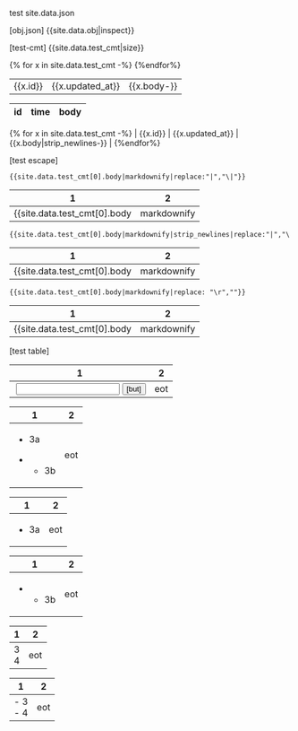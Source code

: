 

test site.data.json

[obj.json]
{{site.data.obj|inspect}}

[test-cmt]
{{site.data.test_cmt|size}}



<table>
{% for x in site.data.test_cmt -%}
  <tr>
    <td> {{x.id}} </td>
    <td> {{x.updated_at}} </td>
    <td> {{x.body-}} </td>
  </tr>
{%endfor%}
</table>


|id|time|body| 
|-|-|-|
{% for x in site.data.test_cmt -%}
| {{x.id}} | {{x.updated_at}} | {{x.body|strip_newlines-}} | 
{%endfor%}


[test escape]

```
{{site.data.test_cmt[0].body|markdownify|replace:"|","\|"}}
```

|1|2|
|-|-|
| {{site.data.test_cmt[0].body|markdownify|replace:"|","\|"}} |2|


```
{{site.data.test_cmt[0].body|markdownify|strip_newlines|replace:"|","\|"}}
```

|1|2|
|-|-|
| {{site.data.test_cmt[0].body|markdownify|strip_newlines|replace:"|","\|"}} |2|


```
{{site.data.test_cmt[0].body|markdownify|replace: "\r",""}}
```

|1|2|
|-|-|
|  {{site.data.test_cmt[0].body|markdownify|replace: "\r",""}}  |2|



[test table]

|1|2|
|-|-|
|<img> <input> <button>[but]</button> | eot |

|1|2|
|-|-|
|<ul><li>3a</li></ul> <ul><li><ul><li>3b</li></ul></li></ul> | eot |

|1|2|
|-|-|
|<ul><li>3a</li></ul>| eot |

|1|2|
|-|-|
| <ul><li><ul><li>3b</li></ul></li></ul> | eot |

|1|2|
|-|-|
|3<br>4| eot |

|1|2|
|-|-|
|- 3 <br/> - 4| eot |

